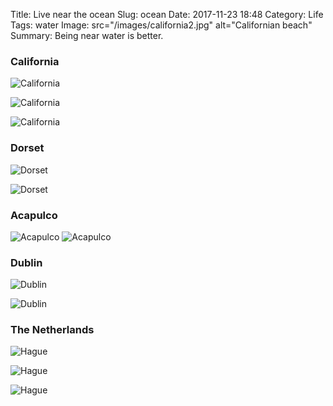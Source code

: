 Title: Live near the ocean
Slug: ocean
Date: 2017-11-23 18:48
Category: Life 
Tags: water
Image: src="/images/california2.jpg" alt="Californian beach" 
Summary: Being near water is better.

### California

![California]({filename}../images/california3.jpg)

![California]({filename}../images/california7.jpg)

![California]({filename}../images/california9.jpg)

### Dorset

![Dorset]({filename}../images/dorset.jpg)

![Dorset]({filename}../images/beach.jpg)

### Acapulco

![Acapulco]({filename}../images/mex1.jpg)
![Acapulco]({filename}../images/mex2.jpg)

### Dublin

![Dublin]({filename}../images/dublin.jpg)

![Dublin]({filename}../images/dublin1.jpg)

### The Netherlands

![Hague]({filename}../images/hague.jpg)

![Hague]({filename}../images/amsterdam3.jpg)

![Hague]({filename}../images/amsterdam1.jpg)

